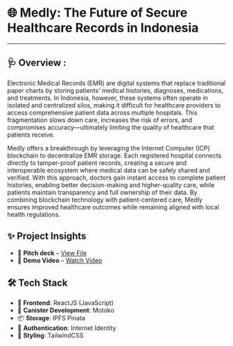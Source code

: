 # 🌐 Medly: The Future of Secure Healthcare Records in Indonesia

---

## 🩺 Overview :

Electronic Medical Records (EMR) are digital systems that replace traditional paper charts by storing patients’ medical histories, diagnoses, medications, and treatments. In Indonesia, however, these systems often operate in isolated and centralized silos, making it difficult for healthcare providers to access comprehensive patient data across multiple hospitals. This fragmentation slows down care, increases the risk of errors, and compromises accuracy—ultimately limiting the quality of healthcare that patients receive.

Medly offers a breakthrough by leveraging the Internet Computer (ICP) blockchain to decentralize EMR storage. Each registered hospital connects directly to tamper-proof patient records, creating a secure and interoperable ecosystem where medical data can be safely shared and verified. With this approach, doctors gain instant access to complete patient histories, enabling better decision-making and higher-quality care, while patients maintain transparency and full ownership of their data. By combining blockchain technology with patient-centered care, Medly ensures improved healthcare outcomes while remaining aligned with local health regulations.


## ✨ Project Insights

- 📝 **Pitch deck** – [View File](#)  
- 🎥 **Demo Video** – [Watch Video](https://youtu.be/Cy-rEW8Gtvo)



## 🛠 Tech Stack

- 🎨 **Frontend**: ReactJS (JavaScript)  
- 🧠 **Canister Development**: Motoko
- 📦 **Storage**: IPFS Pinata
- 🔐 **Authentication**: Internet Identity  
- 💅 **Styling**: TailwindCSS  

